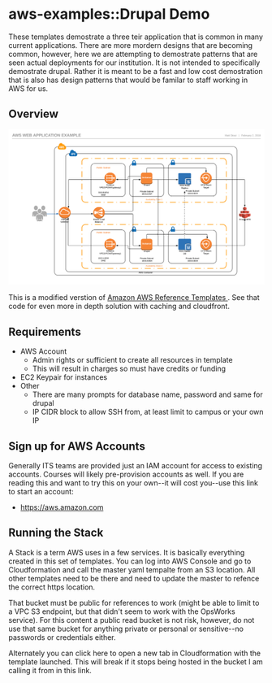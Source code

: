 # aws-examples::Drupal Demo
These templates demostrate a three teir application that is common in many current applications. There are more mordern designs that are becoming common, however, here we are attempting to demostrate patterns that are seen actual deployments for our institution. It is not intended to specifically demostrate drupal. Rather it is meant to be a fast and low cost demostration that is also has design patterns that would be familar to staff working in AWS for us. 

## Overview
![architecture-overview](images/diag.png)

This is a modified verstion of [Amazon AWS Reference Templates ](https://github.com/awslabs/aws-refarch-drupal). See that code for even more in depth solution with caching and cloudfront.

## Requirements
* AWS Account
  * Admin rights or sufficient to create all resources in template 
  * This will result in charges so must have credits or funding
* EC2 Keypair for instances
* Other 
  * There are many prompts for database name, password and same for drupal
  * IP CIDR block to allow SSH from, at least limit to campus or your own IP

## Sign up for AWS Accounts

Generally ITS teams are provided just an IAM account for access to existing accounts. Courses will likely pre-provision accounts as well. If you are reading this and want to try this on your own--it will cost you--use this link to start an account:
* https://aws.amazon.com

## Running the Stack

A Stack is a term AWS uses in a few services. It is basically everything created in this set of templates. You can log into AWS Console and go to Cloudformation and call the master yaml tempalte from an S3 location. All other templates need to be there and need to update the master to refence the correct https location.

That bucket must be public for references to work (might be able to limit to a VPC S3 endpoint, but that didn't seem to work with the OpsWorks service). For this content a public read bucket is not risk, however, do not use that same bucket for anything private or personal or sensitive--no passwords or credentials either.

Alternately you can click here to open a new tab in Cloudformation with the template launched. This will break if it stops being hosted in the bucket I am calling it from in this link.

 

